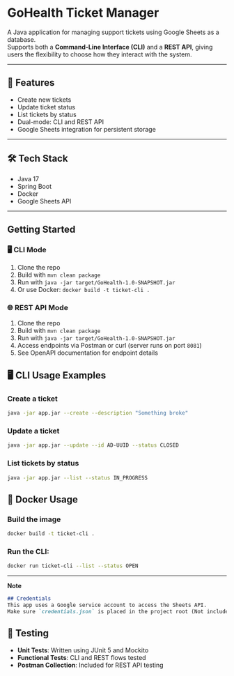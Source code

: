 # GoHealth Ticket Manager

A Java application for managing support tickets using Google Sheets as a database.  
Supports both a **Command-Line Interface (CLI)** and a **REST API**, giving users the flexibility to choose how they interact with the system.

---

## 🚀 Features
- Create new tickets
- Update ticket status
- List tickets by status
- Dual-mode: CLI and REST API
- Google Sheets integration for persistent storage

---

## 🛠 Tech Stack
- Java 17
- Spring Boot
- Docker
- Google Sheets API

---

## Getting Started
### 🖥️ CLI Mode
1. Clone the repo
2. Build with `mvn clean package`
3. Run with `java -jar target/GoHealth-1.0-SNAPSHOT.jar`
4. Or use Docker: `docker build -t ticket-cli .`

### 🌐 REST API Mode
1. Clone the repo
2. Build with `mvn clean package`
3. Run with `java -jar target/GoHealth-1.0-SNAPSHOT.jar`
4. Access endpoints via Postman or curl (server runs on port `8081`)
5. See OpenAPI documentation for endpoint details


## 🖥️ CLI Usage Examples

### Create a ticket
```bash
java -jar app.jar --create --description "Something broke"
```

### Update a ticket
```bash
java -jar app.jar --update --id AD-UUID --status CLOSED
```

### List tickets by status
```bash
java -jar app.jar --list --status IN_PROGRESS
```

## 🐳 Docker Usage

### Build the image
```bash
docker build -t ticket-cli .
```

### Run the CLI:
```bash
docker run ticket-cli --list --status OPEN
```

---

 **Note**

```markdown
## Credentials
This app uses a Google service account to access the Sheets API.  
Make sure `credentials.json` is placed in the project root (Not included in the Git) 
```

## 🧪 Testing
- **Unit Tests**: Written using JUnit 5 and Mockito
- **Functional Tests**: CLI and REST flows tested
- **Postman Collection**: Included for REST API testing
